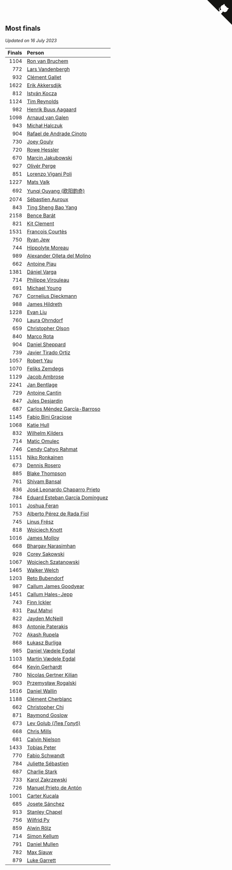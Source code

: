 ## Most finals

*Updated on 16 July 2023*

| Finals | Person |
| ---: | :--- |
| 1104 | [Ron van Bruchem](https://www.worldcubeassociation.org/persons/2003BRUC01) |
| 772 | [Lars Vandenbergh](https://www.worldcubeassociation.org/persons/2003VAND01) |
| 932 | [Clément Gallet](https://www.worldcubeassociation.org/persons/2004GALL02) |
| 1622 | [Erik Akkersdijk](https://www.worldcubeassociation.org/persons/2005AKKE01) |
| 812 | [István Kocza](https://www.worldcubeassociation.org/persons/2005KOCZ01) |
| 1124 | [Tim Reynolds](https://www.worldcubeassociation.org/persons/2005REYN01) |
| 982 | [Henrik Buus Aagaard](https://www.worldcubeassociation.org/persons/2006BUUS01) |
| 1098 | [Arnaud van Galen](https://www.worldcubeassociation.org/persons/2006GALE01) |
| 943 | [Michał Halczuk](https://www.worldcubeassociation.org/persons/2006HALC01) |
| 904 | [Rafael de Andrade Cinoto](https://www.worldcubeassociation.org/persons/2007CINO01) |
| 730 | [Joey Gouly](https://www.worldcubeassociation.org/persons/2007GOUL01) |
| 720 | [Rowe Hessler](https://www.worldcubeassociation.org/persons/2007HESS01) |
| 670 | [Marcin Jakubowski](https://www.worldcubeassociation.org/persons/2007JAKU01) |
| 927 | [Olivér Perge](https://www.worldcubeassociation.org/persons/2007PERG01) |
| 851 | [Lorenzo Vigani Poli](https://www.worldcubeassociation.org/persons/2007POLI01) |
| 1227 | [Mats Valk](https://www.worldcubeassociation.org/persons/2007VALK01) |
| 692 | [Yunqi Ouyang (欧阳韵奇)](https://www.worldcubeassociation.org/persons/2007YUNQ01) |
| 2074 | [Sébastien Auroux](https://www.worldcubeassociation.org/persons/2008AURO01) |
| 843 | [Ting Sheng Bao Yang](https://www.worldcubeassociation.org/persons/2008BAOY01) |
| 2158 | [Bence Barát](https://www.worldcubeassociation.org/persons/2008BARA01) |
| 821 | [Kit Clement](https://www.worldcubeassociation.org/persons/2008CLEM01) |
| 1531 | [François Courtès](https://www.worldcubeassociation.org/persons/2008COUR01) |
| 750 | [Ryan Jew](https://www.worldcubeassociation.org/persons/2008JEWR01) |
| 744 | [Hippolyte Moreau](https://www.worldcubeassociation.org/persons/2008MORE02) |
| 989 | [Alexander Olleta del Molino](https://www.worldcubeassociation.org/persons/2008OLLE01) |
| 662 | [Antoine Piau](https://www.worldcubeassociation.org/persons/2008PIAU01) |
| 1381 | [Dániel Varga](https://www.worldcubeassociation.org/persons/2008VARG01) |
| 714 | [Philippe Virouleau](https://www.worldcubeassociation.org/persons/2008VIRO01) |
| 691 | [Michael Young](https://www.worldcubeassociation.org/persons/2008YOUN02) |
| 767 | [Cornelius Dieckmann](https://www.worldcubeassociation.org/persons/2009DIEC01) |
| 988 | [James Hildreth](https://www.worldcubeassociation.org/persons/2009HILD01) |
| 1228 | [Evan Liu](https://www.worldcubeassociation.org/persons/2009LIUE01) |
| 760 | [Laura Ohrndorf](https://www.worldcubeassociation.org/persons/2009OHRN01) |
| 659 | [Christopher Olson](https://www.worldcubeassociation.org/persons/2009OLSO01) |
| 840 | [Marco Rota](https://www.worldcubeassociation.org/persons/2009ROTA01) |
| 904 | [Daniel Sheppard](https://www.worldcubeassociation.org/persons/2009SHEP01) |
| 739 | [Javier Tirado Ortiz](https://www.worldcubeassociation.org/persons/2009TIRA01) |
| 1057 | [Robert Yau](https://www.worldcubeassociation.org/persons/2009YAUR01) |
| 1070 | [Feliks Zemdegs](https://www.worldcubeassociation.org/persons/2009ZEMD01) |
| 1129 | [Jacob Ambrose](https://www.worldcubeassociation.org/persons/2010AMBR01) |
| 2241 | [Jan Bentlage](https://www.worldcubeassociation.org/persons/2010BENT01) |
| 729 | [Antoine Cantin](https://www.worldcubeassociation.org/persons/2010CANT02) |
| 847 | [Jules Desjardin](https://www.worldcubeassociation.org/persons/2010DESJ01) |
| 687 | [Carlos Méndez García-Barroso](https://www.worldcubeassociation.org/persons/2010GARC02) |
| 1145 | [Fabio Bini Graciose](https://www.worldcubeassociation.org/persons/2010GRAC02) |
| 1068 | [Katie Hull](https://www.worldcubeassociation.org/persons/2010HULL01) |
| 832 | [Wilhelm Kilders](https://www.worldcubeassociation.org/persons/2010KILD02) |
| 714 | [Matic Omulec](https://www.worldcubeassociation.org/persons/2010OMUL02) |
| 746 | [Cendy Cahyo Rahmat](https://www.worldcubeassociation.org/persons/2010RAHM02) |
| 1151 | [Niko Ronkainen](https://www.worldcubeassociation.org/persons/2010RONK01) |
| 673 | [Dennis Rosero](https://www.worldcubeassociation.org/persons/2010ROSE03) |
| 885 | [Blake Thompson](https://www.worldcubeassociation.org/persons/2010THOM03) |
| 761 | [Shivam Bansal](https://www.worldcubeassociation.org/persons/2011BANS02) |
| 836 | [José Leonardo Chaparro Prieto](https://www.worldcubeassociation.org/persons/2011CHAP01) |
| 784 | [Eduard Esteban García Domínguez](https://www.worldcubeassociation.org/persons/2011EDUA01) |
| 1011 | [Joshua Feran](https://www.worldcubeassociation.org/persons/2011FERA01) |
| 753 | [Alberto Pérez de Rada Fiol](https://www.worldcubeassociation.org/persons/2011FIOL01) |
| 745 | [Linus Frész](https://www.worldcubeassociation.org/persons/2011FRES01) |
| 818 | [Wojciech Knott](https://www.worldcubeassociation.org/persons/2011KNOT01) |
| 1016 | [James Molloy](https://www.worldcubeassociation.org/persons/2011MOLL01) |
| 668 | [Bhargav Narasimhan](https://www.worldcubeassociation.org/persons/2011NARA02) |
| 928 | [Corey Sakowski](https://www.worldcubeassociation.org/persons/2011SAKO01) |
| 1067 | [Wojciech Szatanowski](https://www.worldcubeassociation.org/persons/2011SZAT01) |
| 1465 | [Walker Welch](https://www.worldcubeassociation.org/persons/2011WELC01) |
| 1203 | [Reto Bubendorf](https://www.worldcubeassociation.org/persons/2012BUBE01) |
| 987 | [Callum James Goodyear](https://www.worldcubeassociation.org/persons/2012GOOD02) |
| 1451 | [Callum Hales-Jepp](https://www.worldcubeassociation.org/persons/2012HALE01) |
| 743 | [Finn Ickler](https://www.worldcubeassociation.org/persons/2012ICKL01) |
| 831 | [Paul Mahvi](https://www.worldcubeassociation.org/persons/2012MAHV01) |
| 822 | [Jayden McNeill](https://www.worldcubeassociation.org/persons/2012MCNE01) |
| 863 | [Antonie Paterakis](https://www.worldcubeassociation.org/persons/2012PATE01) |
| 702 | [Akash Rupela](https://www.worldcubeassociation.org/persons/2012RUPE01) |
| 868 | [Łukasz Burliga](https://www.worldcubeassociation.org/persons/2013BURL01) |
| 985 | [Daniel Vædele Egdal](https://www.worldcubeassociation.org/persons/2013EGDA01) |
| 1103 | [Martin Vædele Egdal](https://www.worldcubeassociation.org/persons/2013EGDA02) |
| 664 | [Kevin Gerhardt](https://www.worldcubeassociation.org/persons/2013GERH01) |
| 780 | [Nicolas Gertner Kilian](https://www.worldcubeassociation.org/persons/2013GERT01) |
| 903 | [Przemysław Rogalski](https://www.worldcubeassociation.org/persons/2013ROGA02) |
| 1616 | [Daniel Wallin](https://www.worldcubeassociation.org/persons/2013WALL03) |
| 1188 | [Clément Cherblanc](https://www.worldcubeassociation.org/persons/2014CHER05) |
| 662 | [Christopher Chi](https://www.worldcubeassociation.org/persons/2014CHIC01) |
| 871 | [Raymond Goslow](https://www.worldcubeassociation.org/persons/2014GOSL01) |
| 673 | [Lev Golub (Лев Голуб)](https://www.worldcubeassociation.org/persons/2014HOLU01) |
| 668 | [Chris Mills](https://www.worldcubeassociation.org/persons/2014MILL04) |
| 681 | [Calvin Nielson](https://www.worldcubeassociation.org/persons/2014NIEL03) |
| 1433 | [Tobias Peter](https://www.worldcubeassociation.org/persons/2014PETE03) |
| 770 | [Fabio Schwandt](https://www.worldcubeassociation.org/persons/2014SCHW02) |
| 784 | [Juliette Sébastien](https://www.worldcubeassociation.org/persons/2014SEBA01) |
| 687 | [Charlie Stark](https://www.worldcubeassociation.org/persons/2014STAR05) |
| 733 | [Karol Zakrzewski](https://www.worldcubeassociation.org/persons/2014ZAKR01) |
| 726 | [Manuel Prieto de Antón](https://www.worldcubeassociation.org/persons/2015ANTO04) |
| 1001 | [Carter Kucala](https://www.worldcubeassociation.org/persons/2015KUCA01) |
| 685 | [Josete Sánchez](https://www.worldcubeassociation.org/persons/2015SANC18) |
| 913 | [Stanley Chapel](https://www.worldcubeassociation.org/persons/2016CHAP04) |
| 756 | [Wilfrid Py](https://www.worldcubeassociation.org/persons/2016PYWI01) |
| 859 | [Alwin Rölz](https://www.worldcubeassociation.org/persons/2016ROLZ01) |
| 714 | [Simon Kellum](https://www.worldcubeassociation.org/persons/2016KELL12) |
| 791 | [Daniel Mullen](https://www.worldcubeassociation.org/persons/2016MULL04) |
| 782 | [Max Siauw](https://www.worldcubeassociation.org/persons/2017SIAU02) |
| 879 | [Luke Garrett](https://www.worldcubeassociation.org/persons/2017GARR05) |


<a href="https://github.com/jonatanklosko/wca_statistics" class="github-corner" aria-label="View source on Github"><svg width="80" height="80" viewBox="0 0 250 250" style="fill:#151513; color:#fff; position: absolute; top: 0; border: 0; right: 0;" aria-hidden="true"><path d="M0,0 L115,115 L130,115 L142,142 L250,250 L250,0 Z"></path><path d="M128.3,109.0 C113.8,99.7 119.0,89.6 119.0,89.6 C122.0,82.7 120.5,78.6 120.5,78.6 C119.2,72.0 123.4,76.3 123.4,76.3 C127.3,80.9 125.5,87.3 125.5,87.3 C122.9,97.6 130.6,101.9 134.4,103.2" fill="currentColor" style="transform-origin: 130px 106px;" class="octo-arm"></path><path d="M115.0,115.0 C114.9,115.1 118.7,116.5 119.8,115.4 L133.7,101.6 C136.9,99.2 139.9,98.4 142.2,98.6 C133.8,88.0 127.5,74.4 143.8,58.0 C148.5,53.4 154.0,51.2 159.7,51.0 C160.3,49.4 163.2,43.6 171.4,40.1 C171.4,40.1 176.1,42.5 178.8,56.2 C183.1,58.6 187.2,61.8 190.9,65.4 C194.5,69.0 197.7,73.2 200.1,77.6 C213.8,80.2 216.3,84.9 216.3,84.9 C212.7,93.1 206.9,96.0 205.4,96.6 C205.1,102.4 203.0,107.8 198.3,112.5 C181.9,128.9 168.3,122.5 157.7,114.1 C157.9,116.9 156.7,120.9 152.7,124.9 L141.0,136.5 C139.8,137.7 141.6,141.9 141.8,141.8 Z" fill="currentColor" class="octo-body"></path></svg></a><style>.github-corner:hover .octo-arm{animation:octocat-wave 560ms ease-in-out}@keyframes octocat-wave{0%,100%{transform:rotate(0)}20%,60%{transform:rotate(-25deg)}40%,80%{transform:rotate(10deg)}}@media (max-width:500px){.github-corner:hover .octo-arm{animation:none}.github-corner .octo-arm{animation:octocat-wave 560ms ease-in-out}}</style>
